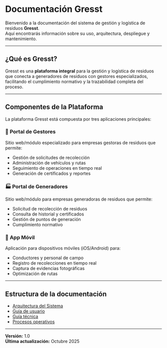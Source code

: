 # Documentación Gresst

Bienvenido a la documentación del sistema de gestión y logística de residuos **Gresst**.  
Aquí encontrarás información sobre su uso, arquitectura, despliegue y mantenimiento.

---

## ¿Qué es Gresst?

Gresst es una **plataforma integral** para la gestión y logística de residuos que conecta a generadores de residuos con gestores especializados, facilitando el cumplimiento normativo y la trazabilidad completa del proceso.

---

## Componentes de la Plataforma

La plataforma Gresst está compuesta por tres aplicaciones principales:

### 🏢 **Portal de Gestores**
Sitio web/módulo especializado para empresas gestoras de residuos que permite:
- Gestión de solicitudes de recolección
- Administración de vehículos y rutas
- Seguimiento de operaciones en tiempo real
- Generación de certificados y reportes

### 🏭 **Portal de Generadores**
Sitio web/módulo para empresas generadoras de residuos que permite:
- Solicitud de recolección de residuos
- Consulta de historial y certificados
- Gestión de puntos de generación
- Cumplimiento normativo

### 📱 **App Móvil**
Aplicación para dispositivos móviles (iOS/Android) para:
- Conductores y personal de campo
- Registro de recolecciones en tiempo real
- Captura de evidencias fotográficas
- Optimización de rutas

---

## Estructura de la documentación
- [Arquitectura del Sistema](arquitectura.md)
- [Guía de usuario](guia_usuarios.md)
- [Guía técnica](guia_tecnica.md)
- [Procesos operativos](procesos_operativos.md)

---
**Versión:** 1.0  
**Última actualización:** Octubre 2025
